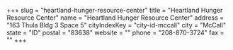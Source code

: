 +++
slug = "heartland-hunger-resource-center"
title = "Heartland Hunger Resource Center"
name = "Heartland Hunger Resource Center"
address = "163 Thula Bldg 3 Space 5"
cityIndexKey = "city-id-mccall"
city = "McCall"
state = "ID"
postal = "83638"
website = ""
phone = "208-870-3724"
fax = ""
+++
